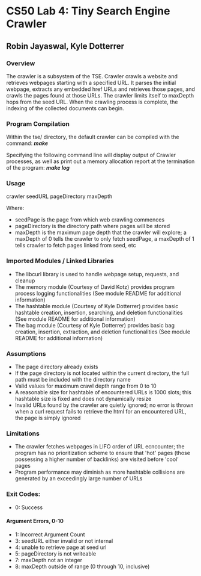 # CS50 Lab 4: Tiny Search Engine Crawler

## Robin Jayaswal, Kyle Dotterrer


### **Overview**

The crawler is a subsystem of the TSE. Crawler crawls a website and retrieves webpages starting with a specified URL. It parses the initial webpage, extracts any embedded href URLs and retrieves those pages, and crawls the pages found at those URLs. The crawler limits itself to maxDepth hops from the seed URL. When the crawling process is complete, the indexing of the collected documents can begin.


### **Program Compilation**

Within the tse/ directory, the default crawler can be compiled with the command: **_make_**

Specifying the following command line will display output of Crawler processes, as well as print out a memory allocation report at the termination of the program: **_make log_**


### **Usage**

crawler seedURL pageDirectory maxDepth

Where:
* seedPage is the page from which web crawling commences
* pageDirectory is the directory path where pages will be stored
* maxDepth is the maximum page depth that the crawler will explore; a maxDepth of 0 tells the crawler to only fetch seedPage, a maxDepth of 1 tells crawler to fetch pages linked from seed, etc

### **Imported Modules / Linked Libraries**
* The libcurl library is used to handle webpage setup, requests, and cleanup
* The memory module (Courtesy of David Kotz) provides program process logging functionalities (See module README for additional information)
* The hashtable module (Courtesy of Kyle Dotterrer) provides basic hashtable creation, insertion, searching, and deletion functionalities (See module README for additional information) 
* The bag module (Courtesy of Kyle Dotterrer) provides basic bag creation, insertion, extraction, and deletion functionalities (See module README for additional information)


### **Assumptions**
* The page directory already exists 
* If the page directory is not located within the current directory, the full path must be included with the directory name
* Valid values for maximum crawl depth range from 0 to 10
* A reasonable size for hashtable of encountered URLs is 1000 slots; this hashtable size is fixed and does not dynamically resize 
* Invalid URLs found by the crawler are quietly ignored; no error is thrown when a curl request fails to retrieve the html for an encountered URL, the page is simply ignored 


### **Limitations** 
* The crawler fetches webpages in LIFO order of URL ecncounter; the program has no prioritization scheme to ensure that 'hot' pages (those possessing a higher number of backlinks) are visited before 'cool' pages
* Program performance may diminish as more hashtable collisions are generated by an exceedingly large number of URLs


### **Exit Codes:**

* 0: Success

#### Argument Errors, 0-10

* 1: Incorrect Argument Count
* 3: seedURL either invalid or not internal
* 4: unable to retrieve page at seed url
* 5: pageDirectory is not writeable
* 7: maxDepth not an integer
* 8: maxDepth outside of range (0 through 10, inclusive)
